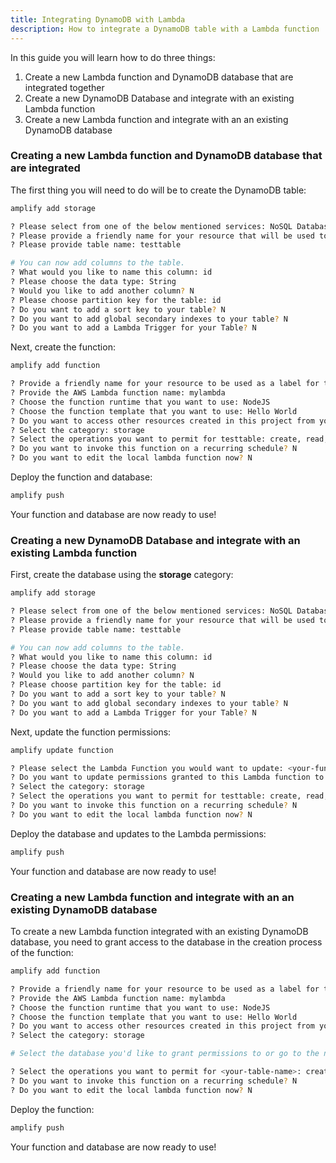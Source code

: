```yaml
---
title: Integrating DynamoDB with Lambda
description: How to integrate a DynamoDB table with a Lambda function
---
```


In this guide you will learn how to do three things:

1. Create a new Lambda function and DynamoDB database that are integrated together
2. Create a new DynamoDB Database and integrate with an existing Lambda function
3. Create a new Lambda function and integrate with an an existing DynamoDB database

### Creating a new Lambda function and DynamoDB database that are integrated

The first thing you will need to do will be to create the DynamoDB table:

```sh
amplify add storage

? Please select from one of the below mentioned services: NoSQL Database
? Please provide a friendly name for your resource that will be used to label this category in the project: testtable
? Please provide table name: testtable

# You can now add columns to the table.
? What would you like to name this column: id
? Please choose the data type: String
? Would you like to add another column? N
? Please choose partition key for the table: id
? Do you want to add a sort key to your table? N
? Do you want to add global secondary indexes to your table? N
? Do you want to add a Lambda Trigger for your Table? N
```

Next, create the function:

```sh
amplify add function

? Provide a friendly name for your resource to be used as a label for this category in the project: mylambda
? Provide the AWS Lambda function name: mylambda
? Choose the function runtime that you want to use: NodeJS
? Choose the function template that you want to use: Hello World
? Do you want to access other resources created in this project from your Lambda function? Y
? Select the category: storage
? Select the operations you want to permit for testtable: create, read, update, delete
? Do you want to invoke this function on a recurring schedule? N
? Do you want to edit the local lambda function now? N
```

Deploy the function and database:

```sh
amplify push
```

Your function and database are now ready to use!

### Creating a new DynamoDB Database and integrate with an existing Lambda function

First, create the database using the __storage__ category:

```sh
amplify add storage

? Please select from one of the below mentioned services: NoSQL Database
? Please provide a friendly name for your resource that will be used to label this category in the project: testtable
? Please provide table name: testtable

# You can now add columns to the table.
? What would you like to name this column: id
? Please choose the data type: String
? Would you like to add another column? N
? Please choose partition key for the table: id
? Do you want to add a sort key to your table? N
? Do you want to add global secondary indexes to your table? N
? Do you want to add a Lambda Trigger for your Table? N
```

Next, update the function permissions:

```sh
amplify update function

? Please select the Lambda Function you would want to update: <your-function>
? Do you want to update permissions granted to this Lambda function to perform on other resources in your project? Y
? Select the category: storage
? Select the operations you want to permit for testtable: create, read, update, delete
? Do you want to invoke this function on a recurring schedule? N
? Do you want to edit the local lambda function now? N
```

Deploy the database and updates to the Lambda permissions:

```sh
amplify push
```

Your function and database are now ready to use!

### Creating a new Lambda function and integrate with an an existing DynamoDB database

To create a new Lambda function integrated with an existing DynamoDB database, you need to grant access to the database in the creation process of the function:

```sh
amplify add function

? Provide a friendly name for your resource to be used as a label for this category in the project: mylambda
? Provide the AWS Lambda function name: mylambda
? Choose the function runtime that you want to use: NodeJS
? Choose the function template that you want to use: Hello World
? Do you want to access other resources created in this project from your Lambda function? Y
? Select the category: storage

# Select the database you'd like to grant permissions to or go to the next step if there is only one database in the project

? Select the operations you want to permit for <your-table-name>: create, read, update, delete
? Do you want to invoke this function on a recurring schedule? N
? Do you want to edit the local lambda function now? N
```

Deploy the function:

```sh
amplify push
```

Your function and database are now ready to use!